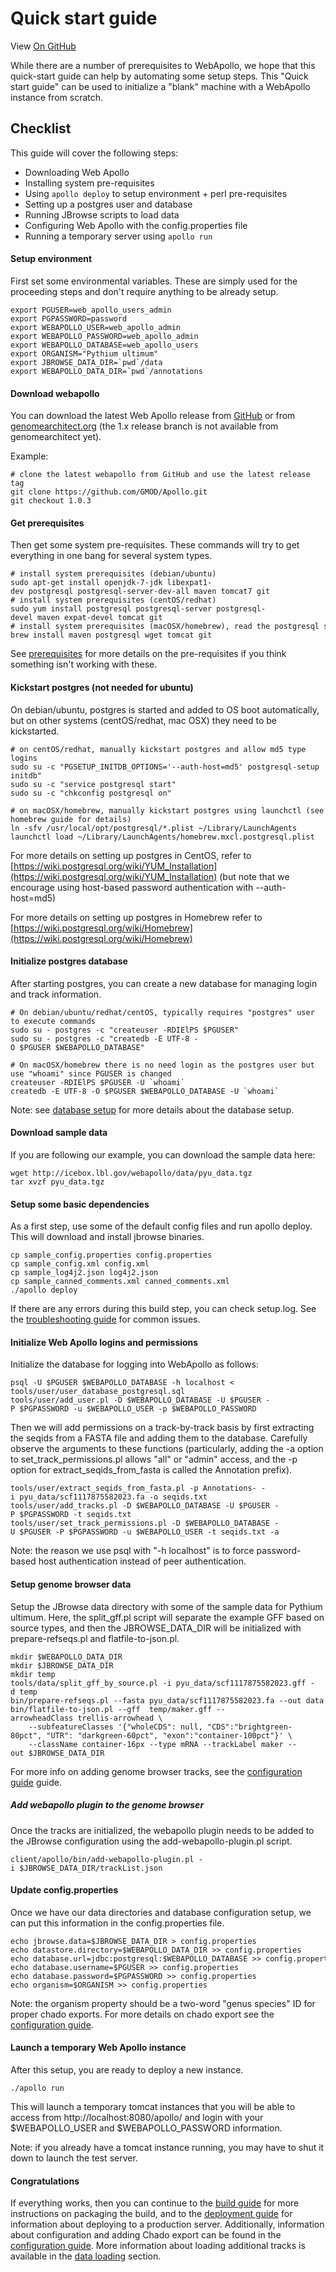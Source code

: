 # Quick start guide

View <a href="https://github.com/GMOD/Apollo/blob/master/docs/Quick_start_guide.md">On GitHub</a>

While there are a number of prerequisites to WebApollo, we hope that
this quick-start guide can help by automating some setup steps. This
"Quick start guide" can be used to initialize a "blank" machine with a
WebApollo instance from scratch.

## Checklist

This guide will cover the following steps:

 - Downloading Web Apollo
 - Installing system pre-requisites
 - Using `apollo deploy` to setup environment + perl pre-requisites
 - Setting up a postgres user and database
 - Running JBrowse scripts to load data
 - Configuring Web Apollo with the config.properties file
 - Running a temporary server using `apollo run`

#### Setup environment

First set some environmental variables. These are simply used for the proceeding steps and don't require anything to be already setup.

    export PGUSER=web_apollo_users_admin
    export PGPASSWORD=password
    export WEBAPOLLO_USER=web_apollo_admin
    export WEBAPOLLO_PASSWORD=web_apollo_admin
    export WEBAPOLLO_DATABASE=web_apollo_users
    export ORGANISM="Pythium ultimum"
    export JBROWSE_DATA_DIR=`pwd`/data
    export WEBAPOLLO_DATA_DIR=`pwd`/annotations


#### Download webapollo

You can download the latest Web Apollo release from [GitHub](https://github.com/gmod/Apollo.git) or from
[genomearchitect.org](http://genomearchitect.org) (the 1.x release branch is not available from genomearchitect yet).

Example:

    # clone the latest webapollo from GitHub and use the latest release tag
    git clone https://github.com/GMOD/Apollo.git
    git checkout 1.0.3


#### Get prerequisites

Then get some system pre-requisites. These commands will try to get everything in one bang for several system types.

    # install system prerequisites (debian/ubuntu)
    sudo apt-get install openjdk-7-jdk libexpat1-dev postgresql postgresql-server-dev-all maven tomcat7 git
    # install system prerequisites (centOS/redhat)
    sudo yum install postgresql postgresql-server postgresql-devel maven expat-devel tomcat git
    # install system prerequisites (macOSX/homebrew), read the postgresql start guide
    brew install maven postgresql wget tomcat git


See [prerequisites](Prerequisites.md) for more details on the pre-requisites if you think something isn't working with these.

#### Kickstart postgres (not needed for ubuntu)

On debian/ubuntu, postgres is started and added to OS boot automatically, but on other systems (centOS/redhat, mac OSX) they need to be kickstarted. 

    # on centOS/redhat, manually kickstart postgres and allow md5 type logins
    sudo su -c "PGSETUP_INITDB_OPTIONS='--auth-host=md5' postgresql-setup initdb"
    sudo su -c "service postgresql start"
    sudo su -c "chkconfig postgresql on"

    # on macOSX/homebrew, manually kickstart postgres using launchctl (see homebrew guide for details)
    ln -sfv /usr/local/opt/postgresql/*.plist ~/Library/LaunchAgents
    launchctl load ~/Library/LaunchAgents/homebrew.mxcl.postgresql.plist


For more details on setting up postgres in CentOS, refer to [https://wiki.postgresql.org/wiki/YUM_Installation](https://wiki.postgresql.org/wiki/YUM_Installation) (but note that we encourage using host-based password authentication with --auth-host=md5)

For more details on setting up postgres in Homebrew refer to [https://wiki.postgresql.org/wiki/Homebrew](https://wiki.postgresql.org/wiki/Homebrew)

#### Initialize postgres database

After starting postgres, you can create a new database for managing login and track information.

    # On debian/ubuntu/redhat/centOS, typically requires "postgres" user to execute commands
    sudo su - postgres -c "createuser -RDIElPS $PGUSER"
    sudo su - postgres -c "createdb -E UTF-8 -O $PGUSER $WEBAPOLLO_DATABASE"

    # On macOSX/homebrew there is no need login as the postgres user but use "whoami" since PGUSER is changed
    createuser -RDIElPS $PGUSER -U `whoami`
    createdb -E UTF-8 -O $PGUSER $WEBAPOLLO_DATABASE -U `whoami`

Note: see [database setup](Database_setup.md#authentication) for more details about the database setup.
 
#### Download sample data

If you are following our example, you can download the sample data here:

    wget http://icebox.lbl.gov/webapollo/data/pyu_data.tgz
    tar xvzf pyu_data.tgz

#### Setup some basic dependencies

As a first step, use some of the default config files and run apollo deploy. This will download and install jbrowse binaries.

    cp sample_config.properties config.properties
    cp sample_config.xml config.xml
    cp sample_log4j2.json log4j2.json
    cp sample_canned_comments.xml canned_comments.xml
    ./apollo deploy

If there are any errors during this build step, you can check setup.log. See the [troubleshooting guide](Troubleshooting.md) for common issues.


#### Initialize Web Apollo logins and permissions


Initialize the database for logging into WebApollo as follows:

    psql -U $PGUSER $WEBAPOLLO_DATABASE -h localhost < tools/user/user_database_postgresql.sql
    tools/user/add_user.pl -D $WEBAPOLLO_DATABASE -U $PGUSER -P $PGPASSWORD -u $WEBAPOLLO_USER -p $WEBAPOLLO_PASSWORD


Then we will add permissions on a track-by-track basis by first extracting the seqids from a FASTA file and adding them to the database. Carefully observe the arguments to these functions (particularly, adding the -a option to set_track_permissions.pl allows "all" or "admin" access, and the -p option for extract_seqids_from_fasta is called the Annotation prefix).

    tools/user/extract_seqids_from_fasta.pl -p Annotations- -i pyu_data/scf1117875582023.fa -o seqids.txt
    tools/user/add_tracks.pl -D $WEBAPOLLO_DATABASE -U $PGUSER -P $PGPASSWORD -t seqids.txt
    tools/user/set_track_permissions.pl -D $WEBAPOLLO_DATABASE -U $PGUSER -P $PGPASSWORD -u $WEBAPOLLO_USER -t seqids.txt -a

Note: the reason we use psql with "-h localhost" is to force password-based host authentication instead of peer authentication.

#### Setup genome browser data

Setup the JBrowse data directory with some of the sample data for Pythium ultimum. Here, the split_gff.pl script will separate the example GFF based on source types, and then the JBROWSE_DATA_DIR will be initialized with prepare-refseqs.pl and flatfile-to-json.pl.

    mkdir $WEBAPOLLO_DATA_DIR
    mkdir $JBROWSE_DATA_DIR
    mkdir temp
    tools/data/split_gff_by_source.pl -i pyu_data/scf1117875582023.gff -d temp
    bin/prepare-refseqs.pl --fasta pyu_data/scf1117875582023.fa --out data
    bin/flatfile-to-json.pl --gff  temp/maker.gff --arrowheadClass trellis-arrowhead \
        --subfeatureClasses '{"wholeCDS": null, "CDS":"brightgreen-80pct", "UTR": "darkgreen-60pct", "exon":"container-100pct"}' \
        --className container-16px --type mRNA --trackLabel maker --out $JBROWSE_DATA_DIR

    
For more info on adding genome browser tracks, see the [configuration guide](Configure.md) guide.


##### Add webapollo plugin to the genome browser
Once the tracks are initialized, the webapollo plugin needs to be added to the JBrowse configuration using the add-webapollo-plugin.pl script.

    client/apollo/bin/add-webapollo-plugin.pl -i $JBROWSE_DATA_DIR/trackList.json

#### Update config.properties

Once we have our data directories and database configuration setup, we can put this information in the config.properties file.


    echo jbrowse.data=$JBROWSE_DATA_DIR > config.properties
    echo datastore.directory=$WEBAPOLLO_DATA_DIR >> config.properties
    echo database.url=jdbc:postgresql:$WEBAPOLLO_DATABASE >> config.properties
    echo database.username=$PGUSER >> config.properties
    echo database.password=$PGPASSWORD >> config.properties
    echo organism=$ORGANISM >> config.properties


Note: the organism property should be a two-word "genus species" ID for proper chado exports. For more details on chado export see the [configuration guide](Configure.md).

#### Launch a temporary Web Apollo instance

After this setup, you are ready to deploy a new instance.

    ./apollo run

This will launch a temporary tomcat instances that you will be able to access from http://localhost:8080/apollo/ and login with your $WEBAPOLLO_USER and $WEBAPOLLO_PASSWORD information.

Note: if you already have a tomcat instance running, you may have to shut it down to launch the test server.

#### Congratulations

If everything works, then you can continue to the [build guide](Build.md) for more instructions on packaging the build, and to the [deployment guide](Deploy.md) for information about deploying to a production server. Additionally, information about configuration and adding Chado export can be found in the [configuration guide](Configure.md). More information about loading additional tracks is available in the [data loading](Data_loading.md) section.


